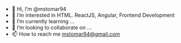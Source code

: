 - 👋 Hi, I’m @mstomar94
- 👀 I’m interested in HTML. ReactJS, Angular, Frontend Development
- 🌱 I’m currently learning ...
- 💞️ I’m looking to collaborate on ...
- 📫 How to reach me mstomar94@gmail.com

<!---
mstomar94/mstomar94 is a ✨ special ✨ repository because its `README.md` (this file) appears on your GitHub profile.
You can click the Preview link to take a look at your changes.
--->
